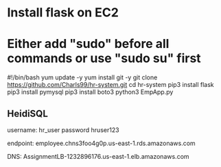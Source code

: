 # Install flask on EC2 
# Either add "sudo" before all commands or use "sudo su" first

#!/bin/bash
yum update -y
yum install git -y
git clone https://github.com/Charls99/hr-system.git
cd hr-system
pip3 install flask
pip3 install pymysql
pip3 install boto3
python3 EmpApp.py


HeidiSQL
------------
username: hr_user
password hruser123

endpoint: employee.chns3foo4g0p.us-east-1.rds.amazonaws.com

DNS: AssignmentLB-1232896176.us-east-1.elb.amazonaws.com